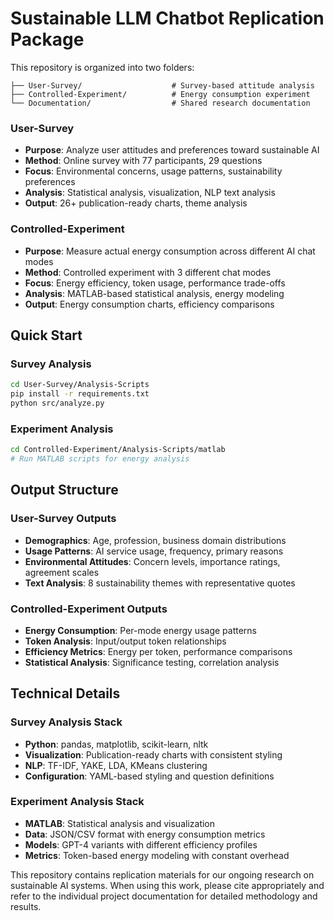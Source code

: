# Sustainable LLM Chatbot Replication Package


This repository is organized into two folders:

```
├── User-Survey/                    # Survey-based attitude analysis
├── Controlled-Experiment/          # Energy consumption experiment
└── Documentation/                  # Shared research documentation
```

### **User-Survey**
- **Purpose**: Analyze user attitudes and preferences toward sustainable AI
- **Method**: Online survey with 77 participants, 29 questions
- **Focus**: Environmental concerns, usage patterns, sustainability preferences
- **Analysis**: Statistical analysis, visualization, NLP text analysis
- **Output**: 26+ publication-ready charts, theme analysis

### **Controlled-Experiment**
- **Purpose**: Measure actual energy consumption across different AI chat modes
- **Method**: Controlled experiment with 3 different chat modes
- **Focus**: Energy efficiency, token usage, performance trade-offs
- **Analysis**: MATLAB-based statistical analysis, energy modeling
- **Output**: Energy consumption charts, efficiency comparisons


## Quick Start

### **Survey Analysis**
```bash
cd User-Survey/Analysis-Scripts
pip install -r requirements.txt
python src/analyze.py
```

### **Experiment Analysis**
```bash
cd Controlled-Experiment/Analysis-Scripts/matlab
# Run MATLAB scripts for energy analysis
```

## Output Structure

### **User-Survey Outputs**
- **Demographics**: Age, profession, business domain distributions
- **Usage Patterns**: AI service usage, frequency, primary reasons
- **Environmental Attitudes**: Concern levels, importance ratings, agreement scales
- **Text Analysis**: 8 sustainability themes with representative quotes

### **Controlled-Experiment Outputs**
- **Energy Consumption**: Per-mode energy usage patterns
- **Token Analysis**: Input/output token relationships
- **Efficiency Metrics**: Energy per token, performance comparisons
- **Statistical Analysis**: Significance testing, correlation analysis

## Technical Details

### **Survey Analysis Stack**
- **Python**: pandas, matplotlib, scikit-learn, nltk
- **Visualization**: Publication-ready charts with consistent styling
- **NLP**: TF-IDF, YAKE, LDA, KMeans clustering
- **Configuration**: YAML-based styling and question definitions

### **Experiment Analysis Stack**
- **MATLAB**: Statistical analysis and visualization
- **Data**: JSON/CSV format with energy consumption metrics
- **Models**: GPT-4 variants with different efficiency profiles
- **Metrics**: Token-based energy modeling with constant overhead


This repository contains replication materials for our ongoing research on sustainable AI systems. When using this work, please cite appropriately and refer to the individual project documentation for detailed methodology and results.

